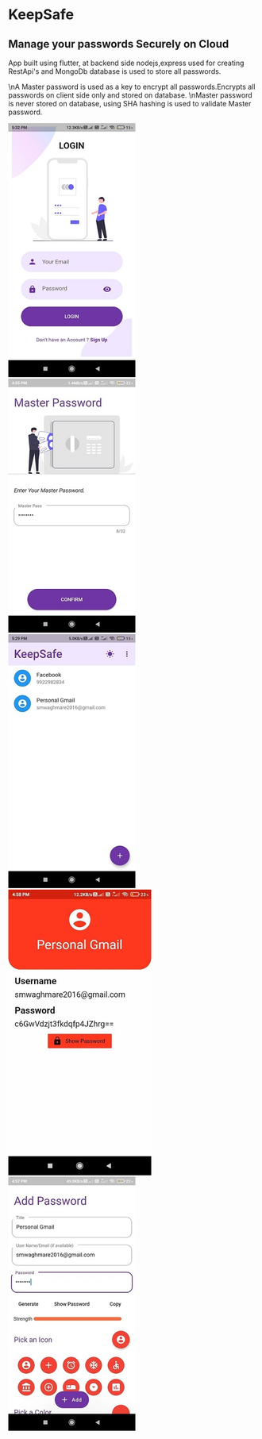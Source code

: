 # KeepSafe
## Manage your passwords Securely on Cloud

App built using flutter, at backend side nodejs,express used for creating RestApi's and MongoDb database is used to store all passwords.

\nA Master password is used as a key to encrypt all passwords.Encrypts all passwords on client side only and stored on database.
\nMaster password is never stored on database, using SHA hashing is used to validate Master password.

![Screenshot](Screenshots/screenshot1.jpeg)
![Screenshot](Screenshots/screenshot2.jpeg)
![Screenshot](Screenshots/screenshot3.jpeg)
![Screenshot](Screenshots/screenshot4.jpeg)
![Screenshot](Screenshots/screenshot5.jpeg)


